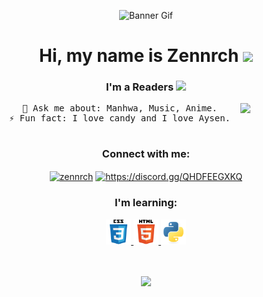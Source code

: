 <div align= "center">
<p align = "center"><img src="https://media1.tenor.com/m/zL60WE-hYV8AAAAd/welcome.gif" alt="Banner Gif" width= "50%"</>
</p><h1 align="center">Hi, my name is Zennrch <img src="https://media.giphy.com/media/mGcNjsfWAjY5AEZNw6/giphy.gif" width="50"></h1>
<h3 align="center">I'm a Readers <img src="https://transmemes.netlify.app/~media/menhera-kun/transparent/352442238.png" width= "5%"></h3>
<img src="https://w.wallha.com/ws/14/dolv3CFR.png" width="20%" align="right" />
<pre>
  💬 Ask me about: Manhwa, Music, Anime.
  ⚡ Fun fact: I love candy and I love Aysen.
  
  
</pre>
<h3 align="center">Connect with me:</h3>
<p align="center">
<a href="https://instagram.com/zennrch" target="blank"><img align="center" src="https://raw.githubusercontent.com/rahuldkjain/github-profile-readme-generator/master/src/images/icons/Social/instagram.svg" alt="zennrch" height="30" width="40" /></a>
<a href="https://discord.gg/https://discord.gg/QHDFEEGXKQ" target="blank"><img align="center" src="https://raw.githubusercontent.com/rahuldkjain/github-profile-readme-generator/master/src/images/icons/Social/discord.svg" alt="https://discord.gg/QHDFEEGXKQ" height="30" width="40" /></a>
<a href="https://open.spotify.com/user/31d4psh6tebtpg66hlfvkbuh5ly4?si=VKC6EPmOTP2Ed6iEWUxq5Q" <img src="Spotifylogo.png " alt=" "  /></a>
</p>

<h3 align="center">I'm learning:</h3>
<p align="center"> <a href="https://www.w3schools.com/css/" target="_blank" rel="noreferrer"> <img src="https://raw.githubusercontent.com/devicons/devicon/master/icons/css3/css3-original-wordmark.svg" alt="css3" width="40" height="40"/> </a> <a href="https://www.w3.org/html/" target="_blank" rel="noreferrer"> <img src="https://raw.githubusercontent.com/devicons/devicon/master/icons/html5/html5-original-wordmark.svg" alt="html5" width="40" height="40"/> </a> <a href="https://www.python.org" target="_blank" rel="noreferrer"> <img src="https://raw.githubusercontent.com/devicons/devicon/master/icons/python/python-original.svg" alt="python" width="40" height="40"/> </a> </p>
<br><br>
<img src="https://raw.githubusercontent.com/innng/innng/master/assets/kyubey.gif" height="40" />
<br><br><br>

<footer>
  
</footer>

</div>
